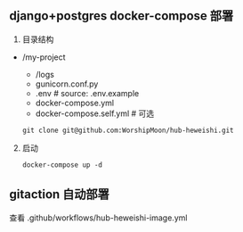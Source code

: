 ## django+postgres docker-compose 部署

1. 目录结构

- /my-project
    - /logs
    - gunicorn.conf.py
    - .env # source: .env.example
    - docker-compose.yml
    - docker-compose.self.yml # 可选

    ```shell
    git clone git@github.com:WorshipMoon/hub-heweishi.git
    ```

2. 启动

    ```shell
    docker-compose up -d
    ```

## gitaction 自动部署
查看 .github/workflows/hub-heweishi-image.yml
